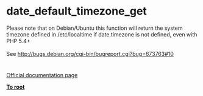 # date_default_timezone_get




<div class="phpcode"><span class="html">
Please note that on Debian/Ubuntu this function will return the system timezone defined in /etc/localtime if date.timezone is not defined, even with PHP 5.4+<br><br>See <a href="http://bugs.debian.org/cgi-bin/bugreport.cgi?bug=673763#10" rel="nofollow" target="_blank">http://bugs.debian.org/cgi-bin/bugreport.cgi?bug=673763#10</a></span>
</div>
  

#

[Official documentation page](https://www.php.net/manual/en/function.date-default-timezone-get.php)

**[To root](/README.md)**